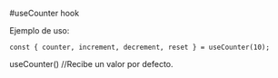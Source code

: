 #useCounter hook

Ejemplo de uso:

```
const { counter, increment, decrement, reset } = useCounter(10);
```

useCounter() //Recibe un valor por defecto.
